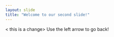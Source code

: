 ```yaml
---
layout: slide
title: "Welcome to our second slide!"
---
```

< this is a change>
Use the left arrow to go back!
